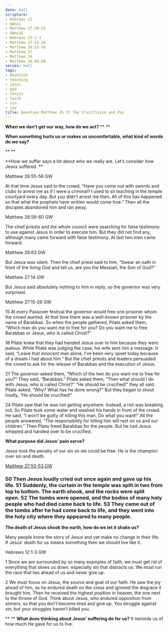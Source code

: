 ```yaml
---
date: null
scripture:
- Hebrews 12
- GWnn1
- Matthew 27:50-53
- GWnn15
- Hebrews 12:1-3
- Matthew 27:15-26
- Matthew 26:55-56
- Matthew 27
- Matthew 26
- Matthew 26:59-60
series: null
tags:
- devotion
- teaching
- jesus
- god
- christ
- faith
- sin
- joy
title: Devotion Matthew 26 27 The Crucifixion and Pas
---
```



**When we don’t get our way, how do we act?**
**
**

**When something hurts us or makes us uncomfortable, what kind of words do we say?**

**
**

**How we suffer says a lot about who we really are. Let’s consider how Jesus suffered. **

Matthew 26:55-56 GW

At that time Jesus said to the crowd, “Have you come out with swords and clubs to arrest me as if I were a criminal? I used to sit teaching in the temple courtyard every day. But you didn’t arrest me then. All of this has happened so that what the prophets have written would come true.” Then all the disciples abandoned him and ran away.

Matthew 26:59-60 GW

The chief priests and the whole council were searching for false testimony to use against Jesus in order to execute him. But they did not find any, although many came forward with false testimony. At last two men came forward.

Matthew 26:63 GW

But Jesus was silent. Then the chief priest said to him, “Swear an oath in front of the living God and tell us, are you the Messiah, the Son of God?”

Matthew 27:14 GW

But Jesus said absolutely nothing to him in reply, so the governor was very surprised.

Matthew 27:15-26 GW

15 At every Passover festival the governor would free one prisoner whom the crowd wanted. At that time there was a well-known prisoner by the name of Barabbas. So when the people gathered, Pilate asked them, “Which man do you want me to free for you? Do you want me to free Barabbas or Jesus, who is called Christ?”

18 Pilate knew that they had handed Jesus over to him because they were jealous. While Pilate was judging the case, his wife sent him a message. It said, “Leave that innocent man alone. I’ve been very upset today because of a dream I had about him.” But the chief priests and leaders persuaded the crowd to ask for the release of Barabbas and the execution of Jesus.

21 The governor asked them, “Which of the two do you want me to free for you?” They said, “Barabbas.” Pilate asked them, “Then what should I do with Jesus, who is called Christ?” “He should be crucified!” they all said. Pilate asked, “Why? What has he done wrong?” But they began to shout loudly, “He should be crucified!”

24 Pilate saw that he was not getting anywhere. Instead, a riot was breaking out. So Pilate took some water and washed his hands in front of the crowd. He said, “I won’t be guilty of killing this man. Do what you want!” All the people answered, “The responsibility for killing him will rest on us and our children.” Then Pilate freed Barabbas for the people. But he had Jesus whipped and handed over to be crucified.

**What purpose did Jesus’ pain serve?**

Jesus took the penalty of our sin so we could be free. He is the champion over sin and death.

[Matthew 27:50-53](https://my.bible.com/bible/70/MAT.27.GW)[ GW](https://my.bible.com/versions/70)

### 50 Then Jesus loudly cried out once again and gave up his life. 51 Suddenly, the curtain in the temple was split in two from top to bottom. The earth shook, and the rocks were split open. 52 The tombs were opened, and the bodies of many holy people who had died came back to life. 53 They came out of the tombs after he had come back to life, and they went into the holy city where they appeared to many people.

**The death of Jesus shook the earth, how do we let it shake us?**

Many people know the story of Jesus and yet make no change in their life. If Jesus’ death for us means something then we should live like it.

Hebrews 12:1-3 GW

1 Since we are surrounded by so many examples of faith, we must get rid of everything that slows us down, especially sin that distracts us. We must run the race that lies ahead of us and never give up.

2 We must focus on Jesus, the source and goal of our faith. He saw the joy ahead of him, so he endured death on the cross and ignored the disgrace it brought him. Then he received the highest position in heaven, the one next to the throne of God. Think about Jesus, who endured opposition from sinners, so that you don’t become tired and give up. You struggle against sin, but your struggles haven’t killed you.

**
**
**What does thinking about Jesus’ suffering do for us?**
It reminds us of how much He gave for us to live.